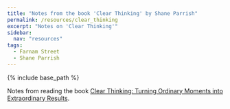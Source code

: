 ```yaml
---
title: "Notes from the book 'Clear Thinking' by Shane Parrish"
permalink: /resources/clear_thinking
excerpt: "Notes on 'Clear Thinking'"
sidebar:
  nav: "resources"
tags:
  - Farnam Street
  - Shane Parrish
---
```


{% include base_path %}

Notes from reading the book [Clear Thinking: Turning Ordinary Moments into Extraordinary Results](https://www.goodreads.com/book/show/75665850-clear-thinking?from_search=true&from_srp=true&qid=A4jpgG1EDR&rank=1).